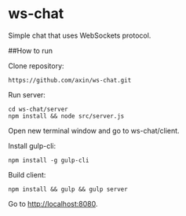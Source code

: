 # ws-chat
Simple chat that uses WebSockets protocol.

##How to run

Clone repository:
```
https://github.com/axin/ws-chat.git
```
Run server:
```
cd ws-chat/server
npm install && node src/server.js
```
Open new terminal window and go to ws-chat/client.

Install gulp-cli:
```
npm install -g gulp-cli
```
Build client:
```
npm install && gulp && gulp server
```
Go to [http://localhost:8080](http://localhost:8080/).
